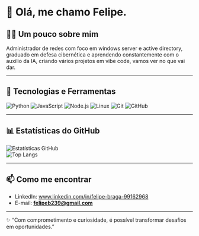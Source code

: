 # 👋 Olá, me chamo Felipe.

## 👨‍💻 Um pouco sobre mim
Administrador de redes com foco em windows server e active directory, graduado em defesa cibernética e aprendendo constantemente com o auxilio da IA, criando vários projetos em vibe code, vamos ver no que vai dar.

---

## 🚀 Tecnologias e Ferramentas
![Python](https://img.shields.io/badge/Python-3776AB?style=for-the-badge&logo=python&logoColor=white)
![JavaScript](https://img.shields.io/badge/JavaScript-F7DF1E?style=for-the-badge&logo=javascript&logoColor=black)
![Node.js](https://img.shields.io/badge/Node.js-43853D?style=for-the-badge&logo=node.js&logoColor=white)
![Linux](https://img.shields.io/badge/Linux-FCC624?style=for-the-badge&logo=linux&logoColor=black)
![Git](https://img.shields.io/badge/Git-F05032?style=for-the-badge&logo=git&logoColor=white)
![GitHub](https://img.shields.io/badge/GitHub-100000?style=for-the-badge&logo=github&logoColor=white)

---

## 📊 Estatísticas do GitHub
![Estatísticas GitHub](https://github-readme-stats.vercel.app/api?username=felipeb239&show_icons=true&theme=radical)  
![Top Langs](https://github-readme-stats.vercel.app/api/top-langs/?username=felipeb239&layout=compact&theme=radical)

---

## 📫 Como me encontrar
- LinkedIn: www.linkedin.com/in/felipe-braga-99162968
- E-mail: **felipeb239@gmail.com**

---
✨ “Com comprometimento e curiosidade, é possível transformar desafios em oportunidades.”
